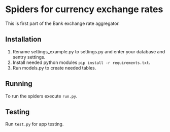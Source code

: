 Spiders for currency exchange rates
===================================

This is first part of the Bank exchange rate aggregator.


Installation
------------

1. Rename settings_example.py to settings.py and enter your database and sentry settings.
2. Install needed python modules `pip install -r requirements.txt`.
3. Run models.py to create needed tables.


Running
-------

To run the spiders execute `run.py`.


Testing
-------

Run `test.py` for app testing.
